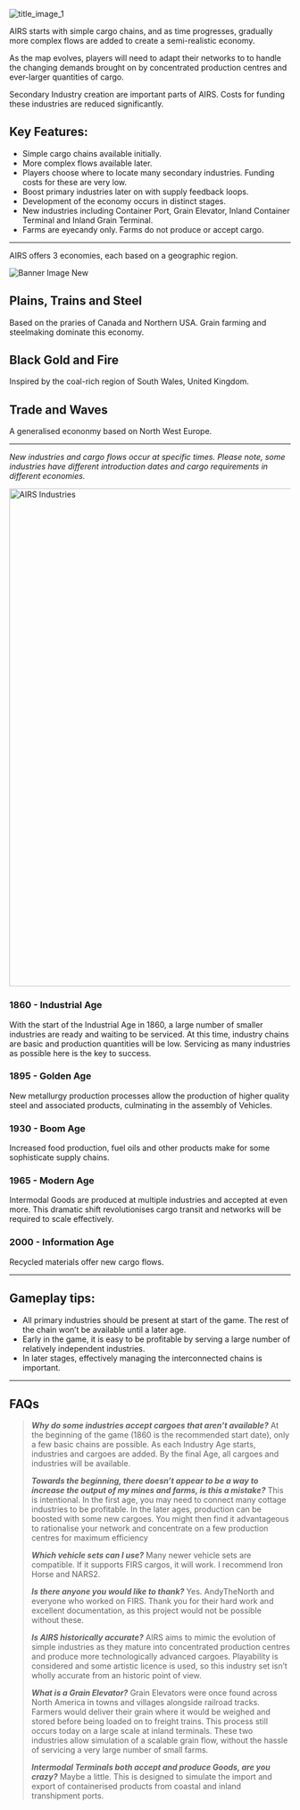 ![title_image_1](https://user-images.githubusercontent.com/49839841/202896938-8e63d540-e286-4698-b81f-5fed8e7efb6a.png)

AIRS starts with simple cargo chains, and as time progresses, gradually more complex flows are added to create a semi-realistic economy.

As the map evolves, players will need to adapt their networks to to handle the changing demands brought on by concentrated production centres and ever-larger quantities of cargo.

Secondary Industry creation are important parts of AIRS. Costs for funding these industries are reduced significantly.

## Key Features:
- Simple cargo chains available initially.
- More complex flows available later.
- Players choose where to locate many secondary industries. Funding costs for these are very low.
- Boost primary industries later on with supply feedback loops.
- Development of the economy occurs in distinct stages.
- New industries including Container Port, Grain Elevator, Inland Container Terminal and Inland Grain Terminal.
- Farms are eyecandy only. Farms do not produce or accept cargo.

---

AIRS offers 3 economies, each based on a geographic region. 

![Banner Image New](https://github.com/andybiotic/airs_andysine/assets/49839841/a3628790-884f-4b8d-97f4-37dbc10a9ca2)



## Plains, Trains and Steel
Based on the praries of Canada and Northern USA. Grain farming and steelmaking dominate this economy.

## Black Gold and Fire
Inspired by the coal-rich region of South Wales, United Kingdom. 

## Trade and Waves
A generalised econonmy based on North West Europe.

---

_New industries and cargo flows occur at specific times. Please note, some industries have different introduction dates and cargo requirements in different economies._

<img width="890" alt="AIRS Industries" src="https://github.com/andybiotic/airs_andysine/assets/49839841/c50ec818-73bd-46a1-b989-1e438b0ebe78">


### 1860 - Industrial Age
With the start of the Industrial Age in 1860, a large number of smaller industries are ready and waiting to be serviced. At this time, industry chains are basic and production quantities will be low. Servicing as many industries as possible here is the key to success.

### 1895 - Golden Age 
New metallurgy production processes allow the production of higher quality steel and associated products, culminating in the assembly of Vehicles.

### 1930 - Boom Age
Increased food production, fuel oils and other products make for some sophisticate supply chains.

### 1965 - Modern Age
Intermodal Goods are produced at multiple industries and accepted at even more. This dramatic shift revolutionises cargo transit and networks will be required to scale effectively. 

### 2000 - Information Age
Recycled materials offer new cargo flows.

---

## Gameplay tips:
- All primary industries should be present at start of the game. The rest of the chain won’t be available until a later age.
- Early in the game, it is easy to be profitable by serving a large number of relatively independent industries.
- In later stages, effectively managing the interconnected chains is important.

---

## FAQs

> **_Why do some industries accept cargoes that aren’t available?_**
> At the beginning of the game (1860 is the recommended start date), only a few basic chains are possible. As each Industry Age starts, industries and cargoes are added. By the final Age, all cargoes and industries will be available.
> 
> _**Towards the beginning, there doesn’t appear to be a way to increase the output of my mines and farms, is this a mistake?**_ 
> This is intentional. In the first age, you may need to connect many cottage industries to be profitable. In the later ages, production can be boosted with some new cargoes. You might then find it advantageous to rationalise your network and concentrate on a few production centres for maximum efficiency
> 
> **_Which vehicle sets can I use?_**
> Many newer vehicle sets are compatible. If it supports FIRS cargos, it will work. I recommend Iron Horse and NARS2.
> 
> _**Is there anyone you would like to thank?**_
> Yes. AndyTheNorth and everyone who worked on FIRS. Thank you for their hard work and excellent documentation, as this project would not be possible without these.
> 
> _**Is AIRS historically accurate?**_
> AIRS aims to mimic the evolution of simple industries as they mature into concentrated production centres and produce more technologically advanced cargoes. Playability is considered and some artistic licence is used, so this industry set isn’t wholly accurate from an historic point of view.
> 
> _**What is a Grain Elevator?**_
> Grain Elevators were once found across North America in towns and villages alongside railroad tracks. Farmers would deliver their grain where it would be weighed and stored before being loaded on to freight trains. This process still occurs today on a large scale at inland terminals. These two industries allow simulation of a scalable grain flow, without the hassle of servicing a very large number of small farms.
> 
> **_Intermodal Terminals both accept and produce Goods, are you crazy?_**
> Maybe a little. This is designed to simulate the import and export of containerised products from coastal and inland transhipment ports.
> 

